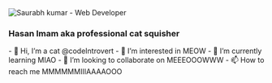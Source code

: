 <img src="https://raw.githubusercontent.com/halfrost/halfrost/master/icons/header_.png" alt="Saurabh kumar - Web Developer">

<h3>Hasan Imam aka professional cat squisher</h3>
- 👋 Hi, I’m a cat @codeIntrovert
- 👀 I’m interested in MEOW
- 🌱 I’m currently learning MIAO
- 💞️ I’m looking to collaborate on MEEEOOOWWW
- 📫 How to reach me MMMMMMIIIAAAAOOO

<!---
codeIntrovert/codeIntrovert is a ✨ special ✨ repository because its `README.md` (this file) appears on your GitHub profile.
You can click the Preview link to take a look at your changes.
--->
